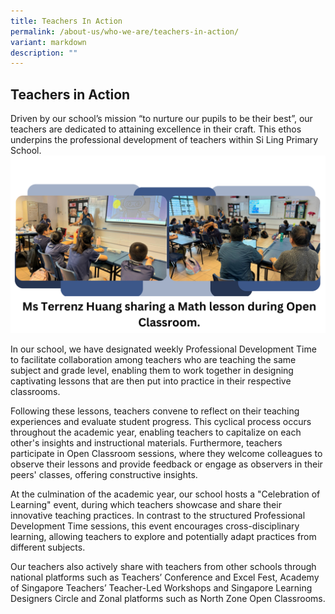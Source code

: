 ```yaml
---
title: Teachers In Action
permalink: /about-us/who-we-are/teachers-in-action/
variant: markdown
description: ""
---
```

<h2>Teachers in Action</h2>

Driven by our school’s mission “to nurture our pupils to be their best”, our teachers are dedicated to attaining excellence in their craft. This ethos underpins the professional development of teachers within Si Ling Primary School.
<img src="/images/moreeeee.png">

In our school, we have designated weekly Professional Development Time to facilitate collaboration among teachers who are teaching the same subject and grade level, enabling them to work together in designing captivating lessons that are then put into practice in their respective classrooms. 

Following these lessons, teachers convene to reflect on their teaching experiences and evaluate student progress. This cyclical process occurs throughout the academic year, enabling teachers to capitalize on each other's insights and instructional materials.
Furthermore, teachers participate in Open Classroom sessions, where they welcome colleagues to observe their lessons and provide feedback or engage as observers in their peers' classes, offering constructive insights.

At the culmination of the academic year, our school hosts a "Celebration of Learning" event, during which teachers showcase and share their innovative teaching practices. In contrast to the structured Professional Development Time sessions, this event encourages cross-disciplinary learning, allowing teachers to explore and potentially adapt practices from different subjects.


Our teachers also actively share with teachers from other schools through national platforms such as Teachers’ Conference and Excel Fest, Academy of Singapore Teachers’ Teacher-Led Workshops and Singapore Learning Designers Circle and Zonal platforms such as North Zone Open Classrooms.